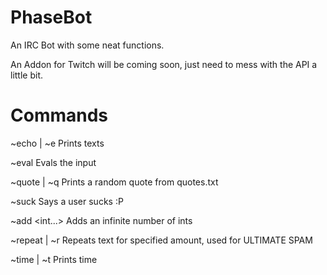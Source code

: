 PhaseBot
========

An IRC Bot with some neat functions.

An Addon for Twitch will be coming soon, just need to mess with the API a little bit.

Commands
========

~echo | ~e <str>  Prints texts

~eval <str>   Evals the input

~quote | ~q  Prints a random quote from quotes.txt

~suck <str>   Says a user sucks :P

~add <int...>   Adds an infinite number of ints

~repeat | ~r <int> <str>   Repeats text for specified amount, used for ULTIMATE SPAM

~time | ~t   Prints time


